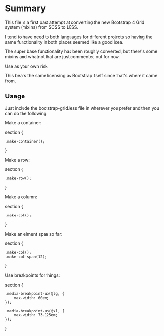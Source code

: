 
# Summary

This file is a first past attempt at converting the new Bootstrap 4 Grid system (mixins) from SCSS to LESS.

I tend to have need to both languages for different projects so having the same functionality in both places seemed like a good idea.

The super base functionality has been roughly converted, but there's some mixins and whatnot that are just commented out for now.

Use as your own risk.

This bears the same licensing as Bootstrap itself since that's where it came from.

## Usage

Just include the bootstrap-grid.less file in wherever you prefer and then you can do the following:

Make a container:

  section {

    .make-container();

  }

Make a row:

  section {

    .make-row();

  }

Make a column:

  section {

    .make-col();

  }

Make an elment span so far:

  section {

    .make-col();
    .make-col-span(12);

  }

Use breakpoints for things:

  section {

    .media-breakpoint-up(@lg, {
        max-width: 60em;
    });

    .media-breakpoint-up(@xl, {
        max-width: 73.125em;
    });

  }
